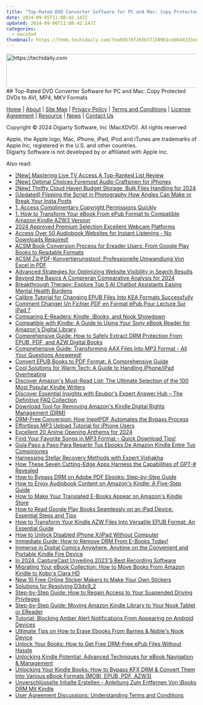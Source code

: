 ```yaml
---
title: "Top-Rated DVD Converter Software for PC and Mac: Copy Protected DVDs to AVI, MP4, MKV Formats"
date: 2024-09-05T11:08:42.147Z
updated: 2024-09-06T11:08:42.147Z
categories:
  - macxdvd
thumbnail: https://thmb.techidaily.com/fea69578f265b77158961ce9649233eee0ace50ab1ad8d0ca655a5decd1786bf.jpg
---
```


<!-- affiliate ads begin -->
<a href="https://unicoeye.pxf.io/c/5597632/2134243/18498" target="_top" id="2134243">
  <img src="//a.impactradius-go.com/display-ad/18498-2134243" border="0" alt="https://techidaily.com" width="728" height="90"/>
</a>
<img height="0" width="0" src="https://unicoeye.pxf.io/i/5597632/2134243/18498" style="position:absolute;visibility:hidden;" border="0" />
<!-- affiliate ads end -->
## Top-Rated DVD Converter Software for PC and Mac: Copy Protected DVDs to AVI, MP4, MKV Formats

[Home](https://tools.techidaily.com/macxdvd/products/) | [About](https://tools.techidaily.com/macxdvd/products/) | [Site Map](https://tools.techidaily.com/macxdvd/products/) | [Privacy Policy](https://tools.techidaily.com/macxdvd/products/) | [Terms and Conditions](https://tools.techidaily.com/macxdvd/products/) | [License Agreement](https://tools.techidaily.com/macxdvd/products/) | [Resource](https://tools.techidaily.com/macxdvd/products/) | [News](https://tools.techidaily.com/macxdvd/products/) | [Contact Us](https://tools.techidaily.com/macxdvd/products/)

Copyright © 2024 Digiarty Software, Inc (MacXDVD). All rights reserved

Apple, the Apple logo, Mac, iPhone, iPad, iPod and iTunes are trademarks of Apple Inc, registered in the U.S. and other countries.  
Digiarty Software is not developed by or affiliated with Apple Inc.

<ins class="adsbygoogle"
     style="display:block"
     data-ad-format="autorelaxed"
     data-ad-client="ca-pub-7571918770474297"
     data-ad-slot="1223367746"></ins>



<ins class="adsbygoogle"
     style="display:block"
     data-ad-client="ca-pub-7571918770474297"
     data-ad-slot="8358498916"
     data-ad-format="auto"
     data-full-width-responsive="true"></ins>

<span class="atpl-alsoreadstyle">Also read:</span>
<div><ul>
<li><a href="https://extra-guidance.techidaily.com/new-mastering-live-tv-access-a-top-ranked-list-review/"><u>[New] Mastering Live TV Access  A Top-Ranked List Review</u></a></li>
<li><a href="https://fox-boxes.techidaily.com/new-optimal-choices-foremost-audio-craftsmen-for-iphones/"><u>[New] Optimal Choices  Foremost Audio Craftsmen for iPhones</u></a></li>
<li><a href="https://article-helps.techidaily.com/new-thrifty-cloud-haven-budget-storage-bulk-files-handling-for-2024/"><u>[New] Thrifty Cloud Haven  Budget Storage, Bulk Files Handling for 2024</u></a></li>
<li><a href="https://instagram-video-recordings.techidaily.com/updated-flipping-the-script-in-photography-how-angles-can-make-or-break-your-insta-posts/"><u>[Updated] Flipping the Script in Photography  How Angles Can Make or Break Your Insta Posts</u></a></li>
<li><a href="https://solve-help.techidaily.com/1-access-complimentary-copyright-permissions-quickly/"><u>1. Access Complimentary Copyright Permissions Quickly</u></a></li>
<li><a href="https://solve-help.techidaily.com/1-how-to-transform-your-ebook-from-epub-format-to-compatible-amazon-kindle-azw3-version/"><u>1. How to Transform Your eBook From ePub Format to Compatible Amazon Kindle AZW3 Version</u></a></li>
<li><a href="https://extra-guidance.techidaily.com/2024-approved-premium-selection-excellent-webcam-platforms/"><u>2024 Approved  Premium Selection  Excellent Webcam Platforms</u></a></li>
<li><a href="https://solve-help.techidaily.com/access-over-50-audiobook-websites-for-instant-listening-no-downloads-required/"><u>Access Over 50 Audiobook Websites for Instant Listening - No Downloads Required!</u></a></li>
<li><a href="https://solve-help.techidaily.com/acsm-book-conversion-process-for-ereader-users-from-google-play-books-to-readable-formats/"><u>ACSM Book Conversion Process for Ereader Users: From Google Play Books to Readable Formats</u></a></li>
<li><a href="https://solve-help.techidaily.com/acsm-zu-pdf-konvertierungstool-professionelle-umwandlung-von-excel-in-pdf/"><u>ACSM Zu PDF-Konvertierungstool: Professionelle Umwandlung Von Excel in PDF</u></a></li>
<li><a href="https://solve-help.techidaily.com/advanced-strategies-for-optimizing-website-visibility-in-search-results/"><u>Advanced Strategies for Optimizing Website Visibility in Search Results</u></a></li>
<li><a href="https://extra-lessons.techidaily.com/beyond-the-basics-a-compreran-comparative-analysis-for-2024/"><u>Beyond the Basics  A Compreran Comparative Analysis for 2024</u></a></li>
<li><a href="https://tech-revival.techidaily.com/breakthrough-therapy-explore-top-5-ai-chatbot-assistants-easing-mental-health-burdens/"><u>Breakthrough Therapy: Explore Top 5 AI Chatbot Assistants Easing Mental Health Burdens</u></a></li>
<li><a href="https://solve-help.techidaily.com/calibre-tutorial-for-changing-epub-files-into-kea-formats-successfully/"><u>Calibre Tutorial for Changing EPUB Files Into KEA Formats Successfully</u></a></li>
<li><a href="https://solve-help.techidaily.com/comment-changer-un-fichier-pdf-en-format-epub-pour-lecture-sur-ipad/"><u>Comment Changer Un Fichier PDF en Format ePub Pour Lecture Sur iPad ?</u></a></li>
<li><a href="https://solve-help.techidaily.com/comparing-e-readers-kindle-ibooks-and-nook-showdown/"><u>Comparing E-Readers: Kindle, iBooks, and Nook Showdown</u></a></li>
<li><a href="https://solve-help.techidaily.com/compatible-with-kindle-a-guide-to-using-your-sony-ebook-reader-for-amazons-digital-library/"><u>Compatible with Kindle: A Guide to Using Your Sony eBook Reader for Amazon's Digital Library</u></a></li>
<li><a href="https://solve-help.techidaily.com/comprehensive-guide-how-to-safely-extract-drm-protection-from-epub-pdf-and-azw-digital-books/"><u>Comprehensive Guide: How to Safely Extract DRM Protection From EPUB, PDF, and AZW Digital Books</u></a></li>
<li><a href="https://solve-help.techidaily.com/comprehensive-guide-transforming-aax-files-into-mp3-format-all-your-questions-answered/"><u>Comprehensive Guide: Transforming AAX Files Into MP3 Format - All Your Questions Answered!</u></a></li>
<li><a href="https://solve-help.techidaily.com/convert-epub-books-to-pdf-format-a-comprehensive-guide/"><u>Convert EPUB Books to PDF Format: A Comprehensive Guide</u></a></li>
<li><a href="https://fox-that.techidaily.com/cool-solutions-for-warm-tech-a-guide-to-handling-iphoneipad-overheating/"><u>Cool Solutions for Warm Tech: A Guide to Handling iPhone/iPad Overheating</u></a></li>
<li><a href="https://solve-help.techidaily.com/discover-amazons-must-read-list-the-ultimate-selection-of-the-100-most-popular-kindle-writers/"><u>Discover Amazon's Must-Read List: The Ultimate Selection of the 100 Most Popular Kindle Writers</u></a></li>
<li><a href="https://solve-help.techidaily.com/discover-essential-insights-with-epubors-expert-answer-hub-the-definitive-faq-collection/"><u>Discover Essential Insights with Epubor's Expert Answer Hub – The Definitive FAQ Collection</u></a></li>
<li><a href="https://solve-help.techidaily.com/download-tool-for-removing-amazons-kindle-digital-rights-management-drm/"><u>Download Tool for Removing Amazon's Kindle Digital Rights Management (DRM)</u></a></li>
<li><a href="https://solve-help.techidaily.com/drm-free-conversion-how-ineptpdf-automates-the-bypass-process/"><u>DRM-Free Conversion: How IneptPDF Automates the Bypass Process</u></a></li>
<li><a href="https://solve-help.techidaily.com/effortless-mp3-upload-tutorial-for-iphone-users/"><u>Effortless MP3 Upload Tutorial for iPhone Users</u></a></li>
<li><a href="https://some-knowledge.techidaily.com/excellent-20-anime-opening-anthems-for-2024/"><u>Excellent 20 Anime Opening Anthems for 2024</u></a></li>
<li><a href="https://solve-help.techidaily.com/find-your-favorite-songs-in-mp3-format-quick-download-tips/"><u>Find Your Favorite Songs in MP3 Format – Quick Download Tips!</u></a></li>
<li><a href="https://solve-help.techidaily.com/guia-paso-a-paso-para-repartir-tus-ebooks-de-amazon-kindle-entre-tus-compiniones/"><u>Guía Paso a Paso Para Repartir Tus Ebooks De Amazon Kindle Entre Tus Compiniones</u></a></li>
<li><a href="https://data-wizards.techidaily.com/harnessing-stellar-recovery-methods-with-expert-vishakha/"><u>Harnessing Stellar Recovery Methods with Expert Vishakha</u></a></li>
<li><a href="https://tech-hub.techidaily.com/1721834500833-how-these-seven-cutting-edge-apps-harness-the-capabilities-of-gpt-revealed/"><u>How These Seven Cutting-Edge Apps Harness the Capabilities of GPT-# Revealed</u></a></li>
<li><a href="https://solve-help.techidaily.com/how-to-bypass-drm-on-adobe-pdf-ebooks-step-by-step-guide/"><u>How to Bypass DRM on Adobe PDF Ebooks: Step-by-Step Guide</u></a></li>
<li><a href="https://solve-help.techidaily.com/how-to-enjoy-audiobook-content-on-amazons-kindle-a-five-step-guide/"><u>How to Enjoy Audiobook Content on Amazon's Kindle: A Five-Step Guide</u></a></li>
<li><a href="https://solve-help.techidaily.com/how-to-make-your-translated-e-books-appear-on-amazons-kindle-store/"><u>How to Make Your Translated E-Books Appear on Amazon's Kindle Store</u></a></li>
<li><a href="https://solve-help.techidaily.com/how-to-read-google-play-books-seamlessly-on-an-ipad-device-essential-steps-and-tips/"><u>How to Read Google Play Books Seamlessly on an iPad Device: Essential Steps and Tips</u></a></li>
<li><a href="https://solve-help.techidaily.com/how-to-transform-your-kindle-azw-files-into-versatile-epub-format-an-essential-guide/"><u>How to Transform Your Kindle AZW Files Into Versatile EPUB Format: An Essential Guide</u></a></li>
<li><a href="https://ios-unlock.techidaily.com/how-to-unlock-disabled-iphone-xipad-without-computer-by-drfone-ios/"><u>How to Unlock Disabled iPhone X/iPad Without Computer</u></a></li>
<li><a href="https://solve-help.techidaily.com/immediate-guide-how-to-remove-drm-from-e-books-today/"><u>Immediate Guide: How to Remove DRM From E-Books Today!</u></a></li>
<li><a href="https://solve-help.techidaily.com/immerse-in-digital-comics-anywhere-anytime-on-the-convenient-and-portable-kindle-fire-device/"><u>Immerse in Digital Comics Anywhere, Anytime on the Convenient and Portable Kindle Fire Device</u></a></li>
<li><a href="https://video-screen-grab.techidaily.com/in-2024-capturecast-unveiling-2023s-best-recording-software/"><u>In 2024, CaptureCast  Unveiling 2023'S Best Recording Software</u></a></li>
<li><a href="https://solve-help.techidaily.com/migrating-your-ebook-collection-how-to-move-books-from-amazon-kindle-to-kobos-clara-hd/"><u>Migrating Your eBook Collection: How to Move Books From Amazon Kindle to Kobo's Clara HD</u></a></li>
<li><a href="https://meme-emoji.techidaily.com/new-10-free-online-sticker-makers-to-make-your-own-stickers/"><u>New 10 Free Online Sticker Makers to Make Your Own Stickers</u></a></li>
<li><a href="https://techno-recovery.techidaily.com/solutions-for-resolving-d3dx92/"><u>Solutions for Resolving D3dx9_2</u></a></li>
<li><a href="https://solve-help.techidaily.com/step-by-step-guide-how-to-regain-access-to-your-suspended-driving-privileges/"><u>Step-by-Step Guide: How to Regain Access to Your Suspended Driving Privileges</u></a></li>
<li><a href="https://solve-help.techidaily.com/step-by-step-guide-moving-amazon-kindle-library-to-your-nook-tablet-or-ereader/"><u>Step-by-Step Guide: Moving Amazon Kindle Library to Your Nook Tablet or EReader</u></a></li>
<li><a href="https://tech-recovery.techidaily.com/tutorial-blocking-amber-alert-notifications-from-appearing-on-android-devices/"><u>Tutorial: Blocking Amber Alert Notifications From Appearing on Android Devices</u></a></li>
<li><a href="https://solve-help.techidaily.com/ultimate-tips-on-how-to-erase-ebooks-from-barnes-and-nobles-nook-device/"><u>Ultimate Tips on How to Erase Ebooks From Barnes & Noble's Nook Device</u></a></li>
<li><a href="https://solve-help.techidaily.com/unlock-your-books-how-to-get-free-drm-free-epub-files-without-hassle/"><u>Unlock Your Books: How to Get Free DRM-Free ePub Files Without Hassle</u></a></li>
<li><a href="https://solve-help.techidaily.com/unlocking-kindle-potential-advanced-techniques-for-ebook-navigation-and-management/"><u>Unlocking Kindle Potential: Advanced Techniques for eBook Navigation & Management</u></a></li>
<li><a href="https://solve-help.techidaily.com/unlocking-your-kindle-books-how-to-bypass-kfx-drm-and-convert-them-into-various-ebook-formats-mobi-epub-pdf-azw3/"><u>Unlocking Your Kindle Books: How to Bypass KFX DRM & Convert Them Into Various eBook Formats (MOBI, EPUB, PDF, AZW3)</u></a></li>
<li><a href="https://solve-help.techidaily.com/unverschlusselte-inhalte-erstellen-anleitung-zum-entfernen-von-ibooks-drm-mit-kindle/"><u>Unverschlüsselte Inhalte Erstellen - Anleitung Zum Entfernen Von iBooks DRM Mit Kindle</u></a></li>
<li><a href="https://solve-help.techidaily.com/user-agreement-discussions-understanding-terms-and-conditions/"><u>User Agreement Discussions: Understanding Terms and Conditions</u></a></li>
</ul></div>
